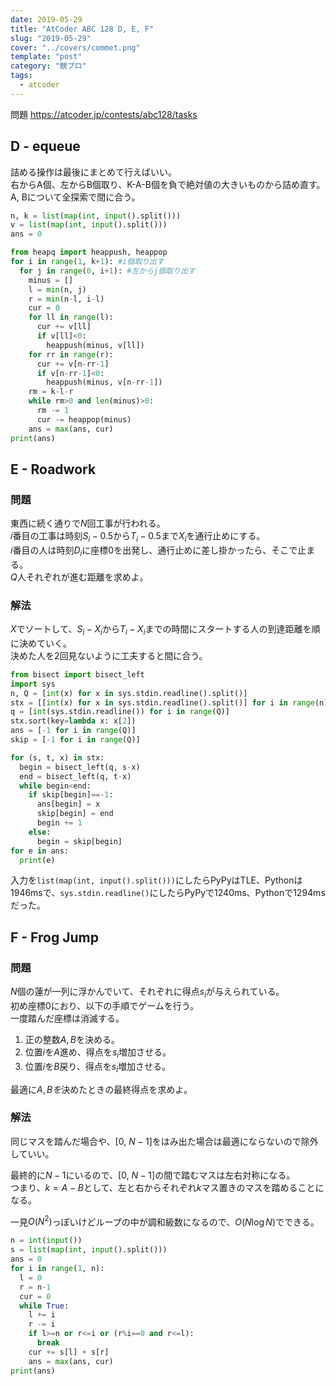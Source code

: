 ```yaml
---
date: 2019-05-29
title: "AtCoder ABC 128 D, E, F"
slug: "2019-05-29"
cover: "../covers/commet.png"
template: "post"
category: "競プロ"
tags:
  - atcoder
---
```


問題 <https://atcoder.jp/contests/abc128/tasks>

## D - equeue

詰める操作は最後にまとめて行えばいい。  
右からA個、左からB個取り、K-A-B個を負で絶対値の大きいものから詰め直す。  
A, Bについて全探索で間に合う。

```python
n, k = list(map(int, input().split()))
v = list(map(int, input().split()))
ans = 0

from heapq import heappush, heappop
for i in range(1, k+1): #i個取り出す
  for j in range(0, i+1): #左からj個取り出す
    minus = []
    l = min(n, j)
    r = min(n-l, i-l)
    cur = 0
    for ll in range(l):
      cur += v[ll]
      if v[ll]<0:
        heappush(minus, v[ll])
    for rr in range(r):
      cur += v[n-rr-1]
      if v[n-rr-1]<0:
        heappush(minus, v[n-rr-1])
    rm = k-l-r
    while rm>0 and len(minus)>0:
      rm -= 1
      cur -= heappop(minus)
    ans = max(ans, cur)
print(ans)
```

## E - Roadwork

### 問題

東西に続く通りで$N$回工事が行われる。  
$i$番目の工事は時刻$S_i-0.5$から$T_i-0.5$まで$X_i$を通行止めにする。  
$i$番目の人は時刻$D_i$に座標0を出発し、通行止めに差し掛かったら、そこで止まる。  
$Q$人それぞれが進む距離を求めよ。

### 解法

$X$でソートして、$S_i-X_i$から$T_i-X_i$までの時間にスタートする人の到達距離を順に決めていく。  
決めた人を2回見ないように工夫すると間に合う。

```python
from bisect import bisect_left
import sys
n, Q = [int(x) for x in sys.stdin.readline().split()]
stx = [[int(x) for x in sys.stdin.readline().split()] for i in range(n)]
q = [int(sys.stdin.readline()) for i in range(Q)]
stx.sort(key=lambda x: x[2])
ans = [-1 for i in range(Q)]
skip = [-1 for i in range(Q)]

for (s, t, x) in stx:
  begin = bisect_left(q, s-x)
  end = bisect_left(q, t-x)
  while begin<end:
    if skip[begin]==-1:
      ans[begin] = x
      skip[begin] = end
      begin += 1
    else:
      begin = skip[begin]
for e in ans:
  print(e)
```

入力を`list(map(int, input().split()))`にしたらPyPyはTLE、Pythonは1946msで、`sys.stdin.readline()`にしたらPyPyで1240ms、Pythonで1294msだった。

## F - Frog Jump

### 問題

$N$個の蓮が一列に浮かんでいて、それぞれに得点$s_i$が与えられている。  
初め座標0におり、以下の手順でゲームを行う。  
一度踏んだ座標は消滅する。

1. 正の整数$A, B$を決める。
2. 位置$i$を$A$進め、得点を$s_i$増加させる。
3. 位置$i$を$B$戻り、得点を$s_i$増加させる。 

最適に$A, Bを$決めたときの最終得点を求めよ。

### 解法

同じマスを踏んだ場合や、[0, $N-1$]をはみ出た場合は最適にならないので除外していい。

最終的に$N-1$にいるので、[0, $N-1$]の間で踏むマスは左右対称になる。  
つまり、$k=A-B$として、左と右からそれぞれ$k$マス置きのマスを踏めることになる。  

一見$O(N^2)$っぽいけどループの中が調和級数になるので、$O(N\log N)$でできる。  

```python
n = int(input())
s = list(map(int, input().split()))
ans = 0
for i in range(1, n):
  l = 0
  r = n-1
  cur = 0
  while True:
    l += i
    r -= i
    if l>=n or r<=i or (r%i==0 and r<=l):
      break
    cur += s[l] + s[r]
    ans = max(ans, cur)
print(ans)
```